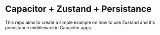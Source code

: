 # Capacitor + Zustand + Persistance

This repo aims to create a simple example on how to use Zustand and it's persistance middleware in Capacitor apps.
